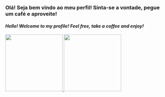 ### Olá! Seja bem vindo ao meu perfil! Sinta-se a vontade, pegue um café e aproveite!
#### _Hello! Welcome to my profile! Feel free, take a coffee and enjoy!_

<div>
  <a href="https://github.com/marcosscampos">
    <img height="180em" src="https://github-readme-stats.vercel.app/api?username=marcosscampos&show_icons=true&theme=tokyonight&include_all_commits=true&count_private=true">
    <img height="180em" src="https://github-readme-stats.vercel.app/api/top-langs/?username=marcosscampos&layout=compact&theme=tokyonight&include_all_commits=true&count_private=true">
  </a>
</div>

<!--
**marcosscampos/marcosscampos** is a ✨ _special_ ✨ repository because its `README.md` (this file) appears on your GitHub profile.

Here are some ideas to get you started:

- 🔭 I’m currently working on ...
- 🌱 I’m currently learning ...
- 👯 I’m looking to collaborate on ...
- 🤔 I’m looking for help with ...
- 💬 Ask me about ...
- 📫 How to reach me: ...
- 😄 Pronouns: ...
- ⚡ Fun fact: ...
-->
